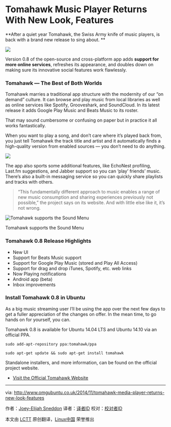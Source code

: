 Tomahawk Music Player Returns With New Look, Features
================================================================================
**After a quiet year Tomahawk, the Swiss Army knife of music players, is back with a brand new release to sing about. **

![](http://www.omgubuntu.co.uk/wp-content/uploads/2014/11/tomahawk-tile-1.jpg)

Version 0.8 of the open-source and cross-platform app adds **support for more online services**, refreshes its appearance, and doubles down on making sure its innovative social features work flawlessly.

### Tomahawk — The Best of Both Worlds ###

Tomahawk marries a traditional app structure with the modernity of our “on demand” culture. It can browse and play music from local libraries as well as online services like Spotify, Grooveshark, and SoundCloud. In its latest release it adds Google Play Music and Beats Music to its roster.

That may sound cumbersome or confusing on paper but in practice it all works fantastically.

When you want to play a song, and don’t care where it’s played back from, you just tell Tomahawk the track title and artist and it automatically finds a high-quality version from enabled sources — you don’t need to do anything.

![](http://i.imgur.com/nk5oixy.jpg)

The app also sports some additional features, like EchoNest profiling, Last.fm suggestions, and Jabber support so you can ‘play’ friends’ music. There’s also a built-in messaging service so you can quickly share playlists and tracks with others.

> “This fundamentally different approach to music enables a range of new music consumption and sharing experiences previously not possible,” the project says on its website. And with little else like it, it’s not wrong.

![Tomahawk supports the Sound Menu](http://www.omgubuntu.co.uk/wp-content/uploads/2014/11/tomahawk-controllers.jpg)

Tomahawk supports the Sound Menu

### Tomahawk 0.8 Release Highlights ###

- New UI
- Support for Beats Music support
- Support for Google Play Music (stored and Play All Access)
- Support for drag and drop iTunes, Spotify, etc. web links
- Now Playing notifications
- Android app (beta)
- Inbox improvements

### Install Tomahawk 0.8 in Ubuntu ###

As a big music streaming user I’ll be using the app over the next few days to get a fuller appreciation of the changes on offer. In the mean time, to go hands on for yourself,  you can.

Tomahawk 0.8 is available for Ubuntu 14.04 LTS and Ubuntu 14.10 via an official PPA.

    sudo add-apt-repository ppa:tomahawk/ppa 

    sudo apt-get update && sudo apt-get install tomahawk

Standalone installers, and more information, can be found on the official project website.

- [Visit the Official Tomahawk Website][1]

--------------------------------------------------------------------------------

via: http://www.omgubuntu.co.uk/2014/11/tomahawk-media-player-returns-new-look-features

作者：[Joey-Elijah Sneddon][a]
译者：[译者ID](https://github.com/译者ID)
校对：[校对者ID](https://github.com/校对者ID)

本文由 [LCTT](https://github.com/LCTT/TranslateProject) 原创翻译，[Linux中国](http://linux.cn/) 荣誉推出

[a]:https://plus.google.com/117485690627814051450/?rel=author
[1]:http://gettomahawk.com/